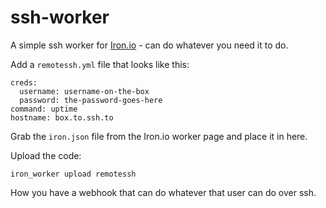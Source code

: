 ssh-worker
======

A simple ssh worker for [Iron.io](http://www.iron.io) - can do whatever you need it to do.

Add a `remotessh.yml` file that looks like this:

```
creds:
  username: username-on-the-box
  password: the-password-goes-here
command: uptime
hostname: box.to.ssh.to
```

Grab the `iron.json` file from the Iron.io worker page and place it in here.

Upload the code:

```
iron_worker upload remotessh
```

How you have a webhook that can do whatever that user can do over ssh.
